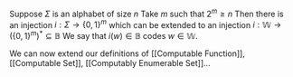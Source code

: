 Suppose $\Sigma$ is an alphabet of size $n$ 
Take $m$ such that $2^{m}\geq n$ 
Then there is an injection $i:\Sigma \to \{ 0,1 \}^{m}$ which can be extended to an injection $i:\mathbb{W}\to(\{ 0,1 \}^{m})^{*}\subseteq \mathbb{B}$
We say that $i(w)\in \mathbb{B}$ codes $w\in \mathbb{W}$.

We can now extend our definitions of [[Computable Function]], [[Computable Set]], [[Computably Enumerable Set]]...

